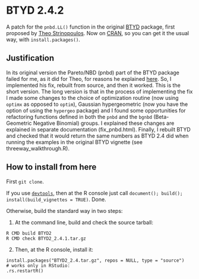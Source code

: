 # BTYD 2.4.2

A patch for the `pnbd.LL()` function in the original [BTYD](https://CRAN.R-project.org/package=BTYD) package, 
first proposed by [Theo Strinopoulos](https://github.com/theofilos). Now on [CRAN](https://cran.r-project.org/web/packages/BTYD/index.html), 
so you can get it the usual way, with `install.packages()`.

## Justification

In its original version the Pareto/NBD (pnbd) part of the BTYD package failed for me, as it did for Theo, for reasons he explained 
[here](https://github.com/theofilos/BTYD). So, I implemented his fix, rebuilt from source, and then it worked. This is the short
version. The long version is that in the process of implementing the fix I made some changes to the choice of optimization routine 
(now using `optimx` as opposed to `optim`), Gaussian hypergeometric (now you have the option of using the `hypergeo` package) and 
I found some opportunities for refactoring functions defined in both the `pnbd` and the `bgnbd` (Beta-Geometric Negative Binomial) 
groups. I explained these changes are explained in separate documentation (fix_pnbd.html). Finally, I rebuilt BTYD
and checked that it would return the same numbers as BTYD 2.4 did when running the examples in the original BTYD vignette (see 
threeway_walkthrough.R).

## How to install from here

First `git clone`. 

If you use [`devtools`](https://devtools.r-lib.org), then at the R console just call `document(); build(); install(build_vignettes = TRUE)`. Done.

Otherwise, build the standard way in two steps:

1. At the command line, build and check the source tarball:

```
R CMD build BTYD2
R CMD check BTYD2_2.4.1.tar.gz
```

2. Then, at the R console, install it:

```
install.packages("BTYD2_2.4.tar.gz", repos = NULL, type = "source")
# works only in RStudio:
.rs.restartR()
```

